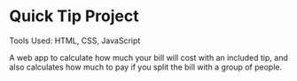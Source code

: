 # Quick Tip Project
Tools Used: HTML, CSS, JavaScript

A web app to calculate how much your bill will cost with an included tip, and also calculates how much to pay if you split the bill with a group of people.
